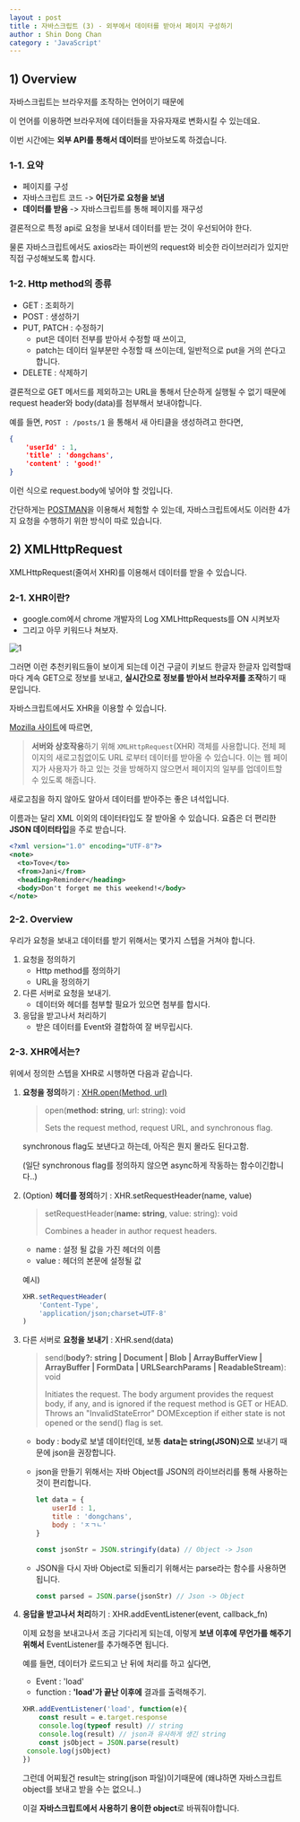```yaml
---
layout : post
title : 자바스크립트 (3) - 외부에서 데이터를 받아서 페이지 구성하기
author : Shin Dong Chan
category : 'JavaScript'
---
```



## 1) Overview

자바스크립트는 브라우저를 조작하는 언어이기 때문에

이 언어를 이용하면 브라우저에 데이터들을 자유자재로 변화시킬 수 있는데요.

이번 시간에는 **외부 API를 통해서 데이터**를 받아보도록 하겠습니다.

### 1-1. 요약

- 페이지를 구성
- 자바스크립트 코드 -> **어딘가로 요청을 보냄**
- **데이터를 받음** -> 자바스크립트를 통해 페이지를 재구성

결론적으로 특정 api로 요청을 보내서 데이터를 받는 것이 우선되어야 한다.

물론 자바스크립트에서도 axios라는 파이썬의 request와 비슷한 라이브러리가 있지만 직접 구성해보도록 합시다.



### 1-2. Http method의 종류

- GET : 조회하기
- POST : 생성하기
- PUT, PATCH : 수정하기
  - put은 데이터 전부를 받아서 수정할 때 쓰이고,
  - patch는 데이터 일부분만 수정할 때 쓰이는데, 일반적으로 put을 거의 쓴다고 합니다.
- DELETE : 삭제하기

결론적으로 GET 메서드를 제외하고는 URL을 통해서 단순하게 실행될 수 없기 때문에 request header와 body(data)를 첨부해서 보내야합니다.

예를 들면, `POST : /posts/1` 을 통해서 새 아티클을 생성하려고 한다면,

```json
{
    'userId' : 1,
    'title' : 'dongchans',
    'content' : 'good!'
}
```

이런 식으로 request.body에 넣어야 할 것입니다.

간단하게는 [POSTMAN](<https://www.getpostman.com/>)을 이용해서 체험할 수 있는데, 자바스크립트에서도 이러한 4가지 요청을 수행하기 위한 방식이 따로 있습니다.



## 2) XMLHttpRequest

XMLHttpRequest(줄여서 XHR)를 이용해서 데이터를 받을 수 있습니다.

### 2-1. XHR이란?

- google.com에서 chrome 개발자의 Log XMLHttpRequests를 ON 시켜보자
- 그리고 아무 키워드나 쳐보자.

![1](https://user-images.githubusercontent.com/37765338/56645556-e2681b80-66b8-11e9-8f01-0570e6e0dc69.png)

그러면 이런 추천키워드들이 보이게 되는데 이건 구글이 키보드 한글자 한글자 입력할때마다 계속 GET으로 정보를 보내고, **실시간으로 정보를 받아서 브라우저를 조작**하기 때문입니다.

자바스크립트에서도 XHR을 이용할 수 있습니다.

[Mozilla 사이트](<https://developer.mozilla.org/ko/docs/XMLHttpRequest>)에 따르면, 

> **서버와 상호작용**하기 위해 `XMLHttpRequest`(XHR) 객체를 사용합니다. 전체 페이지의 새로고침없이도 URL 로부터 데이터를 받아올 수 있습니다. 이는 웹 페이지가 사용자가 하고 있는 것을 방해하지 않으면서 페이지의 일부를 업데이트할 수 있도록 해줍니다.

새로고침을 하지 않아도 알아서 데이터를 받아주는 좋은 녀석입니다.

이름과는 달리 XML 이외의 데이터타입도 잘 받아올 수 있습니다. 요즘은 더 편리한 **JSON 데이터타입**을 주로 받습니다.

```xml
<?xml version="1.0" encoding="UTF-8"?>
<note>
  <to>Tove</to>
  <from>Jani</from>
  <heading>Reminder</heading>
  <body>Don't forget me this weekend!</body>
</note>
```



### 2-2. Overview

우리가 요청을 보내고 데이터를 받기 위해서는 몇가지 스텝을 거쳐야 합니다.

1. 요청을 정의하기
   - Http method를 정의하기
   - URL을 정의하기
2. 다른 서버로 요청을 보내기.
   - 데이터와 헤더를 첨부할 필요가 있으면 첨부를 합시다.
3. 응답을 받고나서 처리하기
   - 받은 데이터를 Event와 결합하여 잘 버무립시다.



### 2-3. XHR에서는?

위에서 정의한 스텝을 XHR로 시행하면 다음과 같습니다.

1. **요청을 정의**하기 : [XHR.open(Method, url)](<https://developer.mozilla.org/ko/docs/Web/API/XMLHttpRequest/open>)

   > open(**method: string**, url: string): void
   >
   > Sets the request method, request URL, and synchronous flag. 

   

   synchronous flag도 보낸다고 하는데, 아직은 뭔지 몰라도 된다고함.

   (일단 synchronous flag를 정의하지 않으면 async하게 작동하는 함수이긴합니다..)

2. (Option) **헤더를 정의**하기 : XHR.setRequestHeader(name, value)

   > setRequestHeader(**name: string**, value: string): void
   >
   > Combines a header in author request headers. 

   

   - name : 설정 될 값을 가진 헤더의 이름
   - value : 헤더의 본문에 설정될 값

   

   예시)

   ```javascript
   XHR.setRequestHeader(
       'Content-Type',
       'application/json;charset=UTF-8'
   )
   ```

3. 다른 서버로 **요청을 보내기** : XHR.send(data) 

   > send(**body?: string | Document | Blob | ArrayBufferView | ArrayBuffer | FormData | URLSearchParams | ReadableStream<Uint8Array>**): void
   >
   > Initiates the request. The body argument provides the request body, if any, and is ignored if the request method is GET or HEAD. Throws an "InvalidStateError" DOMException if either state is not opened or the send() flag is set.

   

   - body : body로 보낼 데이터인데, 보통 **data는 string(JSON)으로** 보내기 때문에 json을 권장합니다.

   - json을 만들기 위해서는 자바 Object를 JSON의 라이브러리를 통해 사용하는 것이 편리합니다.

     ```javascript
     let data = {
         userId : 1,
         title : 'dongchans',
         body : 'ㅈㄱㄴ'
     }
     
     const jsonStr = JSON.stringify(data) // Object -> Json
     ```

   - JSON을 다시 자바 Object로 되돌리기 위해서는 parse라는 함수를 사용하면 됩니다.

     ```javascript
     const parsed = JSON.parse(jsonStr) // Json -> Object
     ```

     

4. **응답을 받고나서 처리**하기 : XHR.addEventListener(event, callback_fn)

   이제 요청을 보내고나서 조금 기다리게 되는데, 이렇게 **보낸 이후에 무언가를 해주기 위해서** EventListener를 추가해주면 됩니다.

   

   예를 들면, 데이터가 로드되고 난 뒤에 처리를 하고 싶다면,

   - Event :  'load'
   - function : **'load'가 끝난 이후에** 결과를 출력해주기.

   ```javascript
   XHR.addEventListener('load', function(e){
       const result = e.target.response
       console.log(typeof result) // string
       console.log(result) // json과 유사하게 생긴 string
       const jsObject = JSON.parse(result)
   	console.log(jsObject)
   })
   ```

   그런데 어찌됬건 result는 string(json 파일)이기때문에 (왜냐하면 자바스크립트 object를 보내고 받을 수는 없으니..)

   이걸 **자바스크립트에서 사용하기 용이한 object**로 바꿔줘야합니다.

